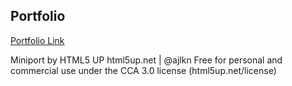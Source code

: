 ## Portfolio   

[Portfolio Link](https://gregrodriguezjr.github.io/portfolio_v3/)   

Miniport by HTML5 UP
html5up.net | @ajlkn
Free for personal and commercial use under the CCA 3.0 license (html5up.net/license)